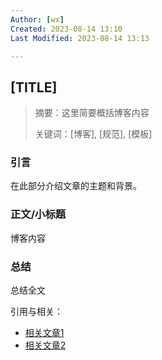 ```yaml
---
Author: [wx]
Created: 2023-08-14 13:10
Last Modified: 2023-08-14 13:13

---
```


## [TITLE]

> 摘要：这里简要概括博客内容
>
> 关键词：[博客], [规范], [模板]

### 引言

在此部分介绍文章的主题和背景。

### 正文/小标题

博客内容



### 总结

总结全文

引用与相关：

- [相关文章1](链接)
- [相关文章2](链接)
